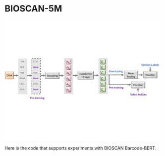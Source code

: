 # BIOSCAN-5M

![Alt Text](barcode_bert.png)

Here is the code that supports experiments with BIOSCAN Barcode-BERT.

